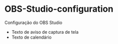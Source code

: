 # OBS-Studio-configuration
Configuração do OBS Studio
 - Texto de aviso de captura de tela
 - Texto de calendário
